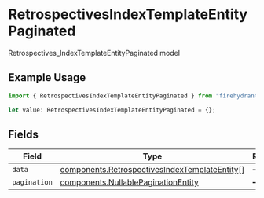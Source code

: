 # RetrospectivesIndexTemplateEntityPaginated

Retrospectives_IndexTemplateEntityPaginated model

## Example Usage

```typescript
import { RetrospectivesIndexTemplateEntityPaginated } from "firehydrant/models/components";

let value: RetrospectivesIndexTemplateEntityPaginated = {};
```

## Fields

| Field                                                                                                          | Type                                                                                                           | Required                                                                                                       | Description                                                                                                    |
| -------------------------------------------------------------------------------------------------------------- | -------------------------------------------------------------------------------------------------------------- | -------------------------------------------------------------------------------------------------------------- | -------------------------------------------------------------------------------------------------------------- |
| `data`                                                                                                         | [components.RetrospectivesIndexTemplateEntity](../../models/components/retrospectivesindextemplateentity.md)[] | :heavy_minus_sign:                                                                                             | N/A                                                                                                            |
| `pagination`                                                                                                   | [components.NullablePaginationEntity](../../models/components/nullablepaginationentity.md)                     | :heavy_minus_sign:                                                                                             | N/A                                                                                                            |